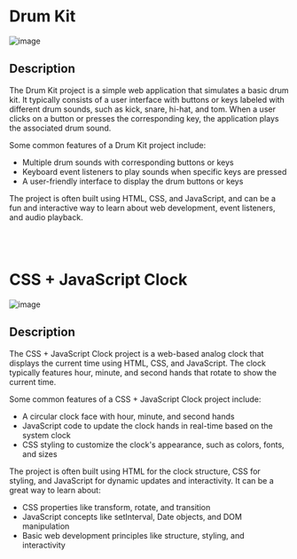# Drum Kit

![image](https://github.com/user-attachments/assets/6321f9e0-17e6-4b90-87b8-3cbdaa74f158)

## Description
The Drum Kit project is a simple web application that simulates a basic drum kit. It typically consists of a user interface with buttons or keys labeled with different drum sounds, such as kick, snare, hi-hat, and tom. When a user clicks on a button or presses the corresponding key, the application plays the associated drum sound.

Some common features of a Drum Kit project include:

* Multiple drum sounds with corresponding buttons or keys
* Keyboard event listeners to play sounds when specific keys are pressed
* A user-friendly interface to display the drum buttons or keys

The project is often built using HTML, CSS, and JavaScript, and can be a fun and interactive way to learn about web development, event listeners, and audio playback.

<br><br>

# CSS + JavaScript Clock

![image](https://github.com/user-attachments/assets/99a0692a-155b-42c5-8ea2-353b3d1acd5a)

## Description
The CSS + JavaScript Clock project is a web-based analog clock that displays the current time using HTML, CSS, and JavaScript. The clock typically features hour, minute, and second hands that rotate to show the current time.

Some common features of a CSS + JavaScript Clock project include:

* A circular clock face with hour, minute, and second hands
* JavaScript code to update the clock hands in real-time based on the system clock
* CSS styling to customize the clock's appearance, such as colors, fonts, and sizes

The project is often built using HTML for the clock structure, CSS for styling, and JavaScript for dynamic updates and interactivity. It can be a great way to learn about:

* CSS properties like transform, rotate, and transition
* JavaScript concepts like setInterval, Date objects, and DOM manipulation
* Basic web development principles like structure, styling, and interactivity 

